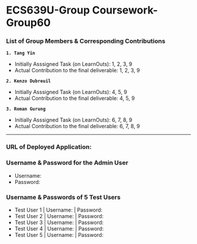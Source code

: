 # ECS639U-Group Coursework-Group60

### List of Group Members & Corresponding Contributions ###

**`1. Tang Yin`**
- Initially Asssigned Task (on LearnOuts): 1, 2, 3, 9
- Actual Contribution to the final deliverable: 1, 2, 3, 9
  
**`2. Kenzo Dubreuil`**
- Initially Asssigned Task (on LearnOuts): 4, 5, 9
- Actual Contribution to the final deliverable: 4, 5, 9

**`3. Roman Gurung`**
- Initially Asssigned Task (on LearnOuts): 6, 7, 8, 9
- Actual Contribution to the final deliverable: 6, 7, 8, 9

<hr>


### URL of Deployed Application: ###


### Username & Password for the Admin User ###
- Username:
- Password:


### Username & Passwords of 5 Test Users ###
- Test User 1 | Username: | Password:
- Test User 2 | Username: | Password:
- Test User 3 | Username: | Password:
- Test User 4 | Username: | Password:
- Test User 5 | Username: | Password:
  
  

